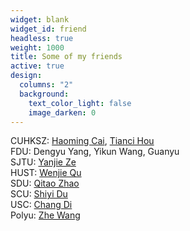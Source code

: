 ```yaml
---
widget: blank
widget_id: friend
headless: true
weight: 1000
title: Some of my friends
active: true
design:
  columns: "2"
  background:
    text_color_light: false
    image_darken: 0
---
```

CUHKSZ: [Haoming Cai](https://haomingcai.github.io/), [Tianci Hou](https://haomingcai.github.io/)\
FDU: Dengyu Yang, Yikun Wang, Guanyu\
SJTU: [Yanjie Ze](https://yanjieze.com/)\
HUST: [Wenjie Qu](http://quwenjie.github.io/)\
SDU: [Qitao Zhao](https://qitaozhao.github.io) \
SCU: [Shiyi Du](https://zoedsy.github.io/) \
USC: [Chang Di](https://boese0601.github.io/) \
Polyu: [Zhe Wang](https://zhe-wang0018.github.io/)

 